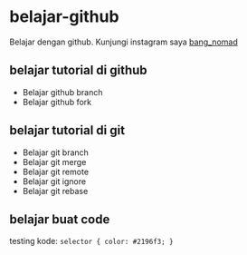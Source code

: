 # belajar-github
Belajar dengan github.
Kunjungi instagram saya [bang_nomad][ig]

[ig]: https://instagram.com/bang_nomad

## belajar tutorial di github
- Belajar github branch
- Belajar github fork

## belajar tutorial di git
- Belajar git branch
- Belajar git merge
- Belajar git remote
- Belajar git ignore
- Belajar git rebase

## belajar buat code
testing kode: `selector { color: #2196f3; }`
